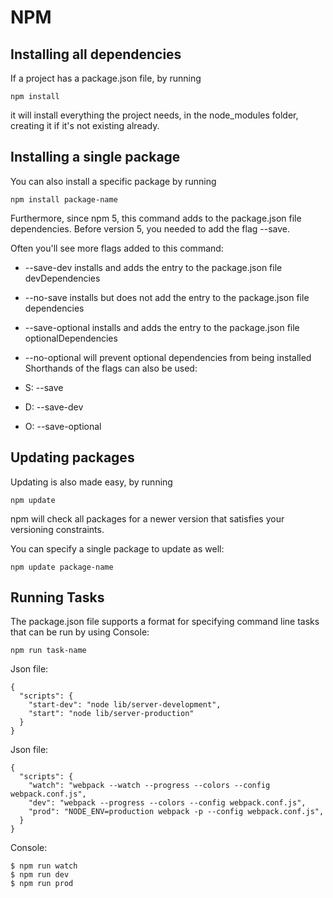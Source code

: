 #  NPM
## Installing all dependencies

If a project has a package.json file, by running
<pre><code>npm install</code></pre>
it will install everything the project needs, in the node_modules folder, creating it if it's not existing already.

## Installing a single package
You can also install a specific package by running
<pre><code>npm install package-name</code></pre>
Furthermore, since npm 5, this command adds <package-name> to the package.json file dependencies. Before version 5, you needed to add the flag --save.

Often you'll see more flags added to this command:

+ --save-dev installs and adds the entry to the package.json file devDependencies
+ --no-save installs but does not add the entry to the package.json file dependencies
+ --save-optional installs and adds the entry to the package.json file optionalDependencies
+ --no-optional will prevent optional dependencies from being installed
Shorthands of the flags can also be used:

+ S: --save
+ D: --save-dev
+ O: --save-optional
## Updating packages
Updating is also made easy, by running

<pre><code>npm update</code></pre>
npm will check all packages for a newer version that satisfies your versioning constraints.

You can specify a single package to update as well:
<pre><code>npm update package-name</code></pre>

## Running Tasks
The package.json file supports a format for specifying command line tasks that can be run by using
Console:
<pre><code>npm run task-name</code></pre>
Json file:
<pre><code>{
  "scripts": {
    "start-dev": "node lib/server-development",
    "start": "node lib/server-production"
  }
}
</code></pre>
Json file:
<pre><code>{
  "scripts": {
    "watch": "webpack --watch --progress --colors --config webpack.conf.js",
    "dev": "webpack --progress --colors --config webpack.conf.js",
    "prod": "NODE_ENV=production webpack -p --config webpack.conf.js",
  }
}
</code></pre>
Console:
<pre><code>$ npm run watch
$ npm run dev
$ npm run prod
</code></pre>


